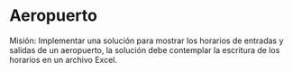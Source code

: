 # Aeropuerto
Misión:
Implementar una solución para mostrar los horarios de entradas y salidas de un aeropuerto,
la solución debe contemplar la escritura de los horarios en un archivo Excel.
